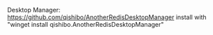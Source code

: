 Desktop Manager: https://github.com/qishibo/AnotherRedisDesktopManager
install with "winget install qishibo.AnotherRedisDesktopManager"